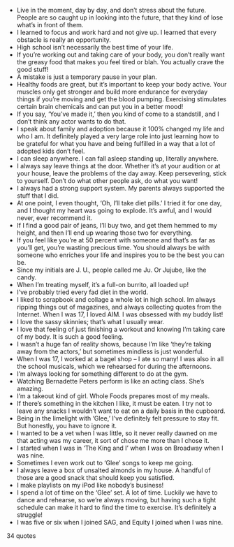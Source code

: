  - Live in the moment, day by day, and don’t stress about the future. People are so caught up in looking into the future, that they kind of lose what’s in front of them.
 - I learned to focus and work hard and not give up. I learned that every obstacle is really an opportunity.
 - High school isn’t necessarily the best time of your life.
 - If you’re working out and taking care of your body, you don’t really want the greasy food that makes you feel tired or blah. You actually crave the good stuff!
 - A mistake is just a temporary pause in your plan.
 - Healthy foods are great, but it’s important to keep your body active. Your muscles only get stronger and build more endurance for everyday things if you’re moving and get the blood pumping. Exercising stimulates certain brain chemicals and can put you in a better mood!
 - If you say, ‘You’ve made it,’ then you kind of come to a standstill, and I don’t think any actor wants to do that.
 - I speak about family and adoption because it 100% changed my life and who I am. It definitely played a very large role into just learning how to be grateful for what you have and being fulfilled in a way that a lot of adopted kids don’t feel.
 - I can sleep anywhere. I can fall asleep standing up, literally anywhere.
 - I always say leave things at the door. Whether it’s at your audition or at your house, leave the problems of the day away. Keep persevering, stick to yourself. Don’t do what other people ask, do what you want!
 - I always had a strong support system. My parents always supported the stuff that I did.
 - At one point, I even thought, ‘Oh, I’ll take diet pills.’ I tried it for one day, and I thought my heart was going to explode. It’s awful, and I would never, ever recommend it.
 - If I find a good pair of jeans, I’ll buy two, and get them hemmed to my height, and then I’ll end up wearing those two for everything.
 - If you feel like you’re at 50 percent with someone and that’s as far as you’ll get, you’re wasting precious time. You should always be with someone who enriches your life and inspires you to be the best you can be.
 - Since my initials are J. U., people called me Ju. Or Jujube, like the candy.
 - When I’m treating myself, it’s a full-on burrito, all loaded up!
 - I’ve probably tried every fad diet in the world.
 - I liked to scrapbook and collage a whole lot in high school. Im always ripping things out of magazines, and always collecting quotes from the Internet. When I was 17, I loved AIM. I was obsessed with my buddy list!
 - I love the sassy skinnies; that’s what I usually wear.
 - I love that feeling of just finishing a workout and knowing I’m taking care of my body. It is such a good feeling.
 - I wasn’t a huge fan of reality shows, because I’m like ‘they’re taking away from the actors,’ but sometimes mindless is just wonderful.
 - When I was 17, I worked at a bagel shop – I ate so many! I was also in all the school musicals, which we rehearsed for during the afternoons.
 - I’m always looking for something different to do at the gym.
 - Watching Bernadette Peters perform is like an acting class. She’s amazing.
 - I’m a takeout kind of girl. Whole Foods prepares most of my meals.
 - If there’s something in the kitchen I like, it must be eaten. I try not to leave any snacks I wouldn’t want to eat on a daily basis in the cupboard.
 - Being in the limelight with ‘Glee,’ I’ve definitely felt pressure to stay fit. But honestly, you have to ignore it.
 - I wanted to be a vet when I was little, so it never really dawned on me that acting was my career, it sort of chose me more than I chose it.
 - I started when I was in ‘The King and I’ when I was on Broadway when I was nine.
 - Sometimes I even work out to ‘Glee’ songs to keep me going.
 - I always leave a box of unsalted almonds in my house. A handful of those are a good snack that should keep you satisfied.
 - I make playlists on my iPod like nobody’s business!
 - I spend a lot of time on the ‘Glee’ set. A lot of time. Luckily we have to dance and rehearse, so we’re always moving, but having such a tight schedule can make it hard to find the time to exercise. It’s definitely a struggle!
 - I was five or six when I joined SAG, and Equity I joined when I was nine.

34 quotes